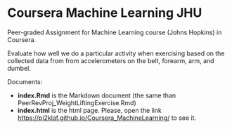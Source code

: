 # Coursera Machine Learning JHU
Peer-graded Assignment for Machine Learning course (Johns Hopkins) in Coursera.

Evaluate how well we do a particular activity when exercising based on 
the collected data from from accelerometers on the belt, forearm, arm, and dumbel.

Documents:
- **index.Rmd** is the Markdown document (the same than PeerRevProj_WeightLiftingExercise.Rmd)
- **index.html** is the html page. Please, open the link 
https://pi2klaf.github.io/Coursera_MachineLearning/
to see it.
